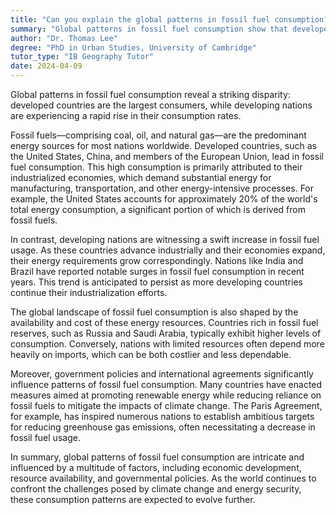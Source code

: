 ```yaml
---
title: "Can you explain the global patterns in fossil fuel consumption?"
summary: "Global patterns in fossil fuel consumption show that developed countries consume the most, while developing countries are rapidly increasing their consumption."
author: "Dr. Thomas Lee"
degree: "PhD in Urban Studies, University of Cambridge"
tutor_type: "IB Geography Tutor"
date: 2024-04-09
---
```


Global patterns in fossil fuel consumption reveal a striking disparity: developed countries are the largest consumers, while developing nations are experiencing a rapid rise in their consumption rates.

Fossil fuels—comprising coal, oil, and natural gas—are the predominant energy sources for most nations worldwide. Developed countries, such as the United States, China, and members of the European Union, lead in fossil fuel consumption. This high consumption is primarily attributed to their industrialized economies, which demand substantial energy for manufacturing, transportation, and other energy-intensive processes. For example, the United States accounts for approximately $20\%$ of the world's total energy consumption, a significant portion of which is derived from fossil fuels.

In contrast, developing nations are witnessing a swift increase in fossil fuel usage. As these countries advance industrially and their economies expand, their energy requirements grow correspondingly. Nations like India and Brazil have reported notable surges in fossil fuel consumption in recent years. This trend is anticipated to persist as more developing countries continue their industrialization efforts.

The global landscape of fossil fuel consumption is also shaped by the availability and cost of these energy resources. Countries rich in fossil fuel reserves, such as Russia and Saudi Arabia, typically exhibit higher levels of consumption. Conversely, nations with limited resources often depend more heavily on imports, which can be both costlier and less dependable.

Moreover, government policies and international agreements significantly influence patterns of fossil fuel consumption. Many countries have enacted measures aimed at promoting renewable energy while reducing reliance on fossil fuels to mitigate the impacts of climate change. The Paris Agreement, for example, has inspired numerous nations to establish ambitious targets for reducing greenhouse gas emissions, often necessitating a decrease in fossil fuel usage.

In summary, global patterns of fossil fuel consumption are intricate and influenced by a multitude of factors, including economic development, resource availability, and governmental policies. As the world continues to confront the challenges posed by climate change and energy security, these consumption patterns are expected to evolve further.
    